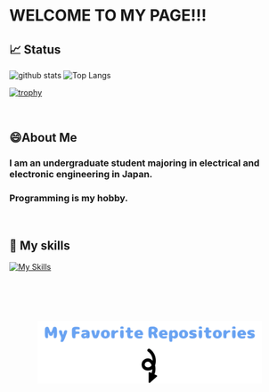 # WELCOME TO MY PAGE!!!

## 📈 Status
<div align="left"> 
  <img alt="github stats" height="164.5px" src="https://github-readme-stats.vercel.app/api?username=mizutanimeen&count_private=true&show_icons=true" />
  <img alt="Top Langs" height="164.5px" src="https://github-readme-stats.vercel.app/api/top-langs/?username=mizutanimeen&layout=compact&hide=c%23,shaderlab,glsl" />
</div>

[![trophy](https://github-profile-trophy.vercel.app/?username=mizutanimeen&column=8)](https://github.com/ryo-ma/github-profile-trophy)

<br>

## 😄About Me

### I am an undergraduate student majoring in electrical and electronic engineering in Japan. 

### Programming is my hobby.

<br>

## 🌱 My skills
[![My Skills](https://skillicons.dev/icons?i=golang,python,html,css,docker,github)](https://skillicons.dev)

<br>
<br>

#

<p align="center">
  <img src="gif/repositories.gif" width="80%">
</p>

<!--
**mizutanimeen/mizutanimeen** is a ✨ _special_ ✨ repository because its `README.md` (this file) appears on your GitHub profile.

Here are some ideas to get you started:

- 🔭 I’m currently working on ...
- 
- 👯 I’m looking to collaborate on ...
- 🤔 I’m looking for help with ...
- 💬 Ask me about ...
- 📫 How to reach me: ...
- 😄 Pronouns: ...
- ⚡ Fun fact: ...

https://zenn.dev/yutakatay/articles/kirakira-github-profile
-->


